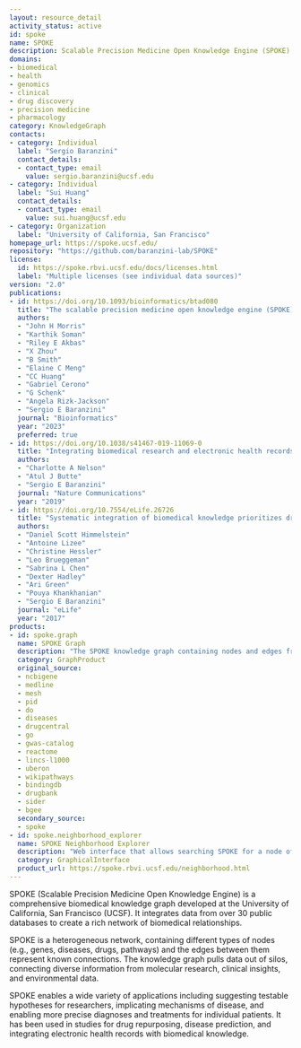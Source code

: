 ```yaml
---
layout: resource_detail
activity_status: active
id: spoke
name: SPOKE
description: Scalable Precision Medicine Open Knowledge Engine (SPOKE) is a comprehensive biomedical knowledge graph that connects diverse data from multiple domains to enable discovery and precision medicine applications.
domains:
- biomedical
- health
- genomics
- clinical
- drug discovery
- precision medicine
- pharmacology
category: KnowledgeGraph
contacts:
- category: Individual
  label: "Sergio Baranzini"
  contact_details:
  - contact_type: email
    value: sergio.baranzini@ucsf.edu
- category: Individual
  label: "Sui Huang"
  contact_details:
  - contact_type: email
    value: sui.huang@ucsf.edu
- category: Organization
  label: "University of California, San Francisco"
homepage_url: https://spoke.ucsf.edu/
repository: "https://github.com/baranzini-lab/SPOKE"
license:
  id: https://spoke.rbvi.ucsf.edu/docs/licenses.html
  label: "Multiple licenses (see individual data sources)"
version: "2.0"
publications:
- id: https://doi.org/10.1093/bioinformatics/btad080
  title: "The scalable precision medicine open knowledge engine (SPOKE): a massive knowledge graph of biomedical information"
  authors:
  - "John H Morris"
  - "Karthik Soman"
  - "Riley E Akbas"
  - "X Zhou"
  - "B Smith"
  - "Elaine C Meng"
  - "CC Huang"
  - "Gabriel Cerono"
  - "G Schenk"
  - "Angela Rizk-Jackson"
  - "Sergio E Baranzini"
  journal: "Bioinformatics"
  year: "2023"
  preferred: true
- id: https://doi.org/10.1038/s41467-019-11069-0
  title: "Integrating biomedical research and electronic health records to create knowledge-based biologically meaningful machine-readable embeddings"
  authors:
  - "Charlotte A Nelson"
  - "Atul J Butte"
  - "Sergio E Baranzini"
  journal: "Nature Communications"
  year: "2019"
- id: https://doi.org/10.7554/eLife.26726
  title: "Systematic integration of biomedical knowledge prioritizes drugs for repurposing"
  authors:
  - "Daniel Scott Himmelstein"
  - "Antoine Lizee"
  - "Christine Hessler"
  - "Leo Brueggeman"
  - "Sabrina L Chen"
  - "Dexter Hadley"
  - "Ari Green"
  - "Pouya Khankhanian"
  - "Sergio E Baranzini"
  journal: "eLife"
  year: "2017"
products:
- id: spoke.graph
  name: SPOKE Graph
  description: "The SPOKE knowledge graph containing nodes and edges from multiple biomedical data sources."
  category: GraphProduct
  original_source:
  - ncbigene
  - medline
  - mesh
  - pid
  - do
  - diseases
  - drugcentral
  - go
  - gwas-catalog
  - reactome
  - lincs-l1000
  - uberon
  - wikipathways
  - bindingdb
  - drugbank
  - sider
  - bgee
  secondary_source:
  - spoke
- id: spoke.neighborhood_explorer
  name: SPOKE Neighborhood Explorer
  description: "Web interface that allows searching SPOKE for a node of interest and viewing its immediate connectivity neighborhood."
  category: GraphicalInterface
  product_url: https://spoke.rbvi.ucsf.edu/neighborhood.html
---
```


SPOKE (Scalable Precision Medicine Open Knowledge Engine) is a comprehensive biomedical knowledge graph developed at the University of California, San Francisco (UCSF). It integrates data from over 30 public databases to create a rich network of biomedical relationships. 

SPOKE is a heterogeneous network, containing different types of nodes (e.g., genes, diseases, drugs, pathways) and the edges between them represent known connections. The knowledge graph pulls data out of silos, connecting diverse information from molecular research, clinical insights, and environmental data.

SPOKE enables a wide variety of applications including suggesting testable hypotheses for researchers, implicating mechanisms of disease, and enabling more precise diagnoses and treatments for individual patients. It has been used in studies for drug repurposing, disease prediction, and integrating electronic health records with biomedical knowledge.
